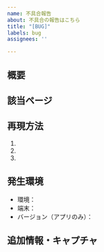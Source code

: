 ```yaml
---
name: 不具合報告
about: 不具合の報告はこちら
title: "[BUG]"
labels: bug
assignees: ''

---
```


<!-- 【以下のテンプレートを参考に、各項目を埋めてください】 -->

## 概要


## 該当ページ


## 再現方法

1. 
2.
3. 

## 発生環境

- 環境：
- 端末：
- バージョン（アプリのみ）：

## 追加情報・キャプチャ

